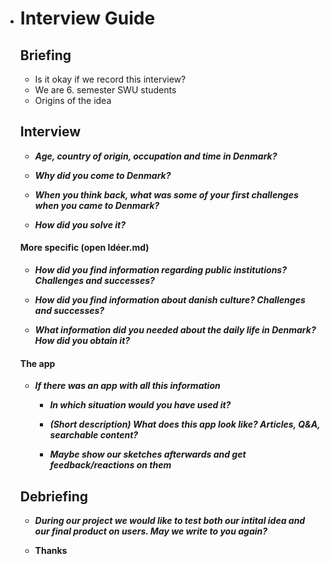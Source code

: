 - # Interview Guide

  ## Briefing 

  - Is it okay if we record this interview?
  - We are 6. semester SWU students
  - Origins of the idea

  ## Interview

  - ***Age, country of origin, occupation and time in Denmark?***

  

  - ***Why did you come to Denmark?***

  

  - ***When you think back, what was some of your first challenges when you came to Denmark?*** 

  

  - ***How did you solve it?***

  

  #### More specific (open Idéer.md)

  - ***How did you find information regarding public institutions? Challenges and successes?***

  

  - ***How did you find information about danish culture? Challenges and successes?***

  

  - ***What information did you needed about the daily life in Denmark? How did you obtain it?***

  

  #### The app

  - ***If there was an app with all this information***

    - ***In which situation would you have used it?***

    

    - ***(Short description) What does this app look like? Articles, Q&A, searchable content?*** 

    

    - ***Maybe show our sketches afterwards and get feedback/reactions on them***

  ## Debriefing

  - ***During our project we would like to test both our intital idea and our final product on users. May we write to you again?***

  

  - **Thanks**